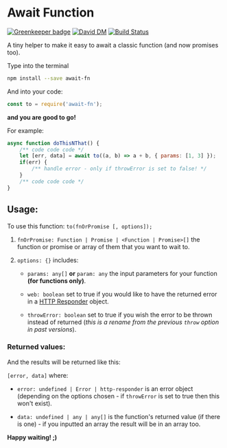 # Await Function

[![Greenkeeper badge](https://badges.greenkeeper.io/5c077m4n/await-fn.svg)](https://greenkeeper.io/)
[![David DM](https://david-dm.org/5c077m4n/await-fn.svg)](https://david-dm.org/)
[![Build Status](https://travis-ci.org/5c077m4n/await-fn.svg?branch=master)](https://travis-ci.org/5c077m4n/await-fn)

A tiny helper to make it easy to await a classic function (and now promises too).

Type into the terminal

```zsh
npm install --save await-fn
```

And into your code:

```javascript
const to = require('await-fn');
```

**and you are good to go!**

For example:

```javascript
async function doThisNThat() {
	/** code code code */
	let [err, data] = await to((a, b) => a + b, { params: [1, 3] });
	if(err) {
        /** handle error - only if throwError is set to false! */
	}
	/** code code code */
}
```

## Usage:

To use this function: `to(fnOrPromise [, options]);`

1. `fnOrPromise: Function | Promise | <Function | Promise>[]` the function or promise or array of them that you want to wait to.

2. `options: {}` includes:

	- `params: any[]` **or** `param: any` the input parameters for your function **(for functions only)**.

	- `web: boolean` set to true if you would like to have the returned error in a [HTTP Responder](https://www.npmjs.com/package/http-responder) object.

	- `throwError: boolean` set to true if you wish the error to be thrown instead of returned (*this is a rename from the previous `throw` option in past versions*).

### Returned values:

And the results will be returned like this:

`[error, data]` where:

- `error: undefined | Error | http-responder` is an error object (depending on the options chosen - if `throwError` is set to true then this won't exist).

- `data: undefined | any | any[]` is the function's returned value (if there is one) - if you inputted an array the result will be in an array too.


**Happy waiting! ;)**
